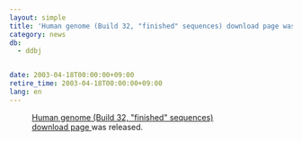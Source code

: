 ```yaml
---
layout: simple
title: 'Human genome (Build 32, "finished" sequences) download page was released'
category: news
db:
  - ddbj


date: 2003-04-18T00:00:00+09:00
retire_time: 2003-04-18T00:00:00+09:00
lang: en
---
```


<dd><a href="http://studio.nig.ac.jp/human_genome.html">Human genome (Build 32, "finished" sequences)<br>download page </a>was released.</dd>
